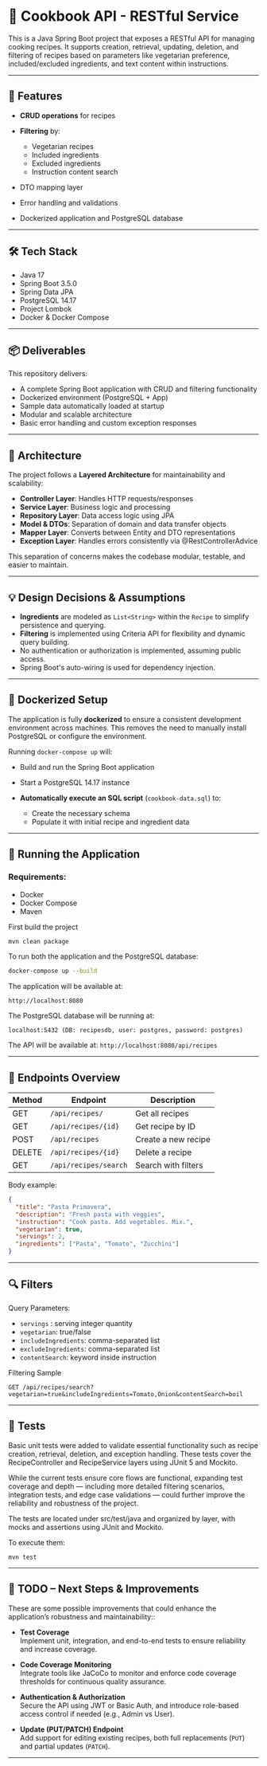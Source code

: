 # 📘 Cookbook API - RESTful Service

This is a Java Spring Boot project that exposes a RESTful API for managing cooking recipes. It supports creation, retrieval, updating, deletion, and filtering of recipes based on parameters like vegetarian preference, included/excluded ingredients, and text content within instructions.

---

## 🚀 Features

* **CRUD operations** for recipes
* **Filtering** by:

    * Vegetarian recipes
    * Included ingredients
    * Excluded ingredients
    * Instruction content search
* DTO mapping layer
* Error handling and validations
* Dockerized application and PostgreSQL database

---

## 🛠️ Tech Stack

* Java 17
* Spring Boot 3.5.0
* Spring Data JPA
* PostgreSQL 14.17
* Project Lombok
* Docker & Docker Compose

---

## 📦 Deliverables

This repository delivers:
- A complete Spring Boot application with CRUD and filtering functionality
- Dockerized environment (PostgreSQL + App)
- Sample data automatically loaded at startup
- Modular and scalable architecture
- Basic error handling and custom exception responses

---

## 🧱 Architecture

The project follows a **Layered Architecture** for maintainability and scalability:

* **Controller Layer**: Handles HTTP requests/responses
* **Service Layer**: Business logic and processing
* **Repository Layer**: Data access logic using JPA
* **Model & DTOs**: Separation of domain and data transfer objects
* **Mapper Layer**: Converts between Entity and DTO representations
* **Exception Layer**: Handles errors consistently via @RestControllerAdvice

This separation of concerns makes the codebase modular, testable, and easier to maintain.

---
## 💡 Design Decisions & Assumptions

* **Ingredients** are modeled as `List<String>` within the `Recipe` to simplify persistence and querying.
* **Filtering** is implemented using Criteria API for flexibility and dynamic query building.
* No authentication or authorization is implemented, assuming public access.
* Spring Boot's auto-wiring is used for dependency injection.

---

## 🐳 Dockerized Setup

The application is fully **dockerized** to ensure a consistent development environment across machines. This removes the need to manually install PostgreSQL or configure the environment.

Running `docker-compose up` will:

* Build and run the Spring Boot application
* Start a PostgreSQL 14.17 instance
* **Automatically execute an SQL script** (`cookbook-data.sql`) to:

    * Create the necessary schema
    * Populate it with initial recipe and ingredient data


---

## 🧪 Running the Application

### Requirements:

* Docker
* Docker Compose
* Maven

First build the project
```bash
mvn clean package
```


To run both the application and the PostgreSQL database:

```bash
docker-compose up --build
```

The application will be available at:

```
http://localhost:8080
```

The PostgreSQL database will be running at:

```
localhost:5432 (DB: recipesdb, user: postgres, password: postgres)
```

The API will be available at: `http://localhost:8080/api/recipes`

---

## 🧪 Endpoints Overview

| Method | Endpoint              | Description         |
| ------ | --------------------- | ------------------- |
| GET    | `/api/recipes/`       | Get all recipes     |
| GET    | `/api/recipes/{id}`   | Get recipe by ID    |
| POST   | `/api/recipes`        | Create a new recipe |
| DELETE | `/api/recipes/{id}`   | Delete a recipe     |
| GET    | `/api/recipes/search` | Search with filters |

Body example:

```json
{
  "title": "Pasta Primavera",
  "description": "Fresh pasta with veggies",
  "instruction": "Cook pasta. Add vegetables. Mix.",
  "vegetarian": true,
  "servings": 2,
  "ingredients": ["Pasta", "Tomato", "Zucchini"]
}
```
---

## 🔍 Filters
Query Parameters:

* `servings` : serving integer quantity
* `vegetarian`: true/false
* `includeIngredients`: comma-separated list
* `excludeIngredients`: comma-separated list
* `contentSearch`: keyword inside instruction


Filtering Sample


```
GET /api/recipes/search?vegetarian=true&includeIngredients=Tomato,Onion&contentSearch=boil
```

---

## 🧪 Tests

Basic unit tests were added to validate essential functionality such as recipe creation, retrieval, deletion, and exception handling. These tests cover the RecipeController and RecipeService layers using JUnit 5 and Mockito.

While the current tests ensure core flows are functional, expanding test coverage and depth — including more detailed filtering scenarios, integration tests, and edge case validations — could further improve the reliability and robustness of the project.

The tests are located under src/test/java and organized by layer, with mocks and assertions using JUnit and Mockito.

To execute them:
```
mvn test
```

---

## 🧾 TODO – Next Steps & Improvements

These are some possible improvements that could enhance the application’s robustness and maintainability::

-  **Test Coverage**  
  Implement unit, integration, and end-to-end tests to ensure reliability and increase coverage.

-  **Code Coverage Monitoring**  
  Integrate tools like JaCoCo to monitor and enforce code coverage thresholds for continuous quality assurance.

-  **Authentication & Authorization**  
  Secure the API using JWT or Basic Auth, and introduce role-based access control if needed (e.g., Admin vs User).

-  **Update (PUT/PATCH) Endpoint**  
  Add support for editing existing recipes, both full replacements (`PUT`) and partial updates (`PATCH`).


---
